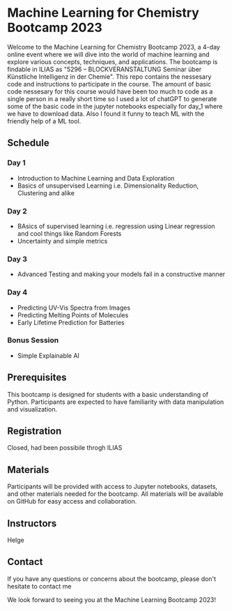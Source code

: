 # Machine Learning for Chemistry Bootcamp 2023

Welcome to the Machine Learning for Chemistry Bootcamp 2023, a 4-day online event where we will dive into the world of machine learning and explore various concepts, techniques, and applications. The bootcamp is findable in ILIAS as "5296 – BLOCKVERANSTALTUNG Seminar über Künstliche Intelligenz in der Chemie". 
This repo contains the nessesary code and instructions to participate in the course. The amount of basic code nessesary for this course would have been too much to code as a single person in a really short time so I used a lot of chatGPT to generate some of the basic code in the jupyter notebooks especially for day_1 where we have to download data. Also I found it funny to teach ML with the friendly help of a ML tool.

## Schedule

### Day 1
- Introduction to Machine Learning and Data Exploration
- Basics of unsupervised Learning i.e. Dimensionality Reduction, Clustering and alike

### Day 2
- BAsics of supervised learning i.e. regression using Linear regression and cool things like Random Forests
- Uncertainty and simple metrics

### Day 3
- Advanced Testing and making your models fail in a constructive manner

### Day 4
- Predicting UV-Vis Spectra from Images
- Predicting Melting Points of Molecules
- Early Lifetime Prediction for Batteries

### Bonus Session
- Simple Explainable AI

## Prerequisites

This bootcamp is designed for students with a basic understanding of Python. Participants are expected to have familiarity with data manipulation and visualization.

## Registration

Closed, had been possibile throgh ILIAS

## Materials

Participants will be provided with access to Jupyter notebooks, datasets, and other materials needed for the bootcamp. All materials will be available on GitHub for easy access and collaboration.

## Instructors

Helge

## Contact

If you have any questions or concerns about the bootcamp, please don't hesitate to contact me

We look forward to seeing you at the Machine Learning Bootcamp 2023!
